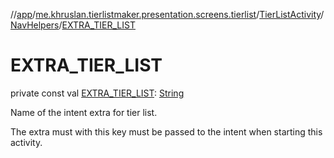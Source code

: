 //[app](../../../../index.md)/[me.khruslan.tierlistmaker.presentation.screens.tierlist](../../index.md)/[TierListActivity](../index.md)/[NavHelpers](index.md)/[EXTRA_TIER_LIST](-e-x-t-r-a_-t-i-e-r_-l-i-s-t.md)

# EXTRA_TIER_LIST

private const val [EXTRA_TIER_LIST](-e-x-t-r-a_-t-i-e-r_-l-i-s-t.md): [String](https://kotlinlang.org/api/latest/jvm/stdlib/kotlin/-string/index.html)

Name of the intent extra for tier list.

The extra must with this key must be passed to the intent when starting this activity.
